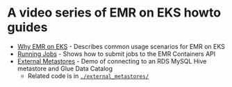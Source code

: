 # A video series of EMR on EKS howto guides

- [Why EMR on EKS](https://youtu.be/2UMz72NRZss) - Describes common usage scenarios for EMR on EKS
- [Running Jobs](https://youtu.be/eEEqzFGqG_M) - Shows how to submit jobs to the EMR Containers API
- [External Metastores](https://youtu.be/zBXK5GTVUKU) - Demo of connecting to an RDS MySQL Hive metastore and Glue Data Catalog
    - Related code is in [`./external_metastores/`](./external_metastores)